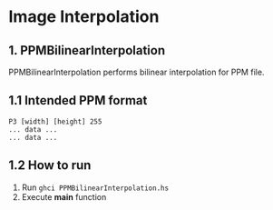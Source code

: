 # Image Interpolation

## 1. PPMBilinearInterpolation

PPMBilinearInterpolation performs bilinear interpolation for PPM file. 

## 1.1 Intended PPM format

```text
P3 [width] [height] 255
... data ...
... data ...
```

## 1.2 How to run

1. Run `ghci PPMBilinearInterpolation.hs`
2. Execute **main** function

